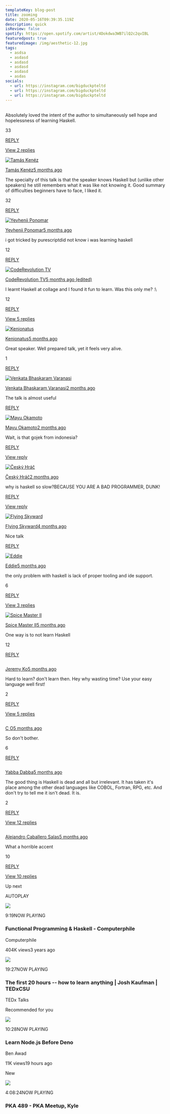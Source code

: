 ```yaml
---
templateKey: blog-post
title: zooming
date: 2020-05-16T09:39:35.119Z
description: quick
isReview: false
spotify: https://open.spotify.com/artist/4Dokdwa3WB7ilQ2c2qvIBL
featuredpost: true
featuredimage: /img/aesthetic-12.jpg
tags:
  - asdsa
  - asdasd
  - asdasd
  - asdasd
  - asdasd
  - asdas
socials:
  - url: https://instagram.com/bigduckpteltd
  - url: https://instagram.com/bigduckpteltd
  - url: https://instagram.com/bigduckpteltd
---
```

\
Absolutely loved the intent of the author to simultaneously sell hope and hopelessness of learning Haskell.

[](<>)33[](<>)

[REPLY](<>)

[View 2 replies](<>)

[![Tamás Kenéz](https://yt3.ggpht.com/a/AATXAJxEaL9ne_ujUHNEa1LRaLsoYqQcnCrYesj2zw=s48-c-k-c0xffffffff-no-rj-mo)](https://www.youtube.com/channel/UCV_Kn8qtUNlhtpb5oveDrEA)

[Tamás Kenéz](https://www.youtube.com/channel/UCV_Kn8qtUNlhtpb5oveDrEA)[5 months ago](https://www.youtube.com/watch?v=RvRVn8jXoNY&lc=Ugy5ShXeMa4XfDvZaKl4AaABAg)

The specialty of this talk is that the speaker knows Haskell but (unlike other speakers) he still remembers what it was like not knowing it. Good summary of difficulties beginners have to face, I liked it.

[](<>)32[](<>)

[REPLY](<>)

[![Yevhenii Ponomar](https://yt3.ggpht.com/a/AATXAJxgBzcQ5ni8y5ruzYhWeMldmdza06yRNvJo_w=s48-c-k-c0xffffffff-no-rj-mo)](https://www.youtube.com/channel/UCr3XgWn3i-rgSuFpdRFW_nw)

[Yevhenii Ponomar](https://www.youtube.com/channel/UCr3XgWn3i-rgSuFpdRFW_nw)[5 months ago](https://www.youtube.com/watch?v=RvRVn8jXoNY&lc=Ugwsyyp05K34eRX_hVN4AaABAg)

i got tricked by purescriptdid not know i was learning haskell

[](<>)12[](<>)

[REPLY](<>)

[![CodeRevolution TV](https://yt3.ggpht.com/a/AATXAJwM4nn2vmRXmgdXOOZ1eDTYUyNDQt3t2Brj3A=s48-c-k-c0xffffffff-no-rj-mo)](https://www.youtube.com/channel/UCVLIksvzyk-D_oEdHab2Lgg)

[CodeRevolution TV](https://www.youtube.com/channel/UCVLIksvzyk-D_oEdHab2Lgg)[5 months ago (edited)](https://www.youtube.com/watch?v=RvRVn8jXoNY&lc=UgwLyIVx3jKCR_S2lkl4AaABAg)

I learnt Haskell at collage and I found it fun to learn. Was this only me? :\

[](<>)12[](<>)

[REPLY](<>)

[View 5 replies](<>)

[![Kenionatus](https://yt3.ggpht.com/a/AATXAJzHBiBQCuvFBhJZ4cAQLOWVAv2wG0zRa_VDJQ=s48-c-k-c0xffffffff-no-rj-mo)](https://www.youtube.com/channel/UCrX_6Cdi7HzRcPRpFQ10Cwg)

[Kenionatus](https://www.youtube.com/channel/UCrX_6Cdi7HzRcPRpFQ10Cwg)[5 months ago](https://www.youtube.com/watch?v=RvRVn8jXoNY&lc=UgwPO9FD7xID4v_DM_R4AaABAg)

Great speaker. Well prepared talk, yet it feels very alive.

[](<>)1[](<>)

[REPLY](<>)

[![Venkata Bhaskaram Varanasi](https://yt3.ggpht.com/a/AATXAJxcQ-Otf3uPMJXaNWvFFP5ACnK9RH9CVcgH9Q=s48-c-k-c0xffffffff-no-rj-mo)](https://www.youtube.com/channel/UCF-_GBOq2qQgLPfFV9DOtOg)

[Venkata Bhaskaram Varanasi](https://www.youtube.com/channel/UCF-_GBOq2qQgLPfFV9DOtOg)[2 months ago](https://www.youtube.com/watch?v=RvRVn8jXoNY&lc=Ugx6Fen5HLjgXBmGgfN4AaABAg)

The talk is almost useful

[](<>)[](<>)

[REPLY](<>)

[![Mayu Okamoto](https://yt3.ggpht.com/a/AATXAJwwgv27Y0SKsBsmb4-Y2PN3IePWH3bU4y5wBg=s48-c-k-c0xffffffff-no-rj-mo)](https://www.youtube.com/channel/UCW_SW0aVFn4AkJ3VaMIailw)

[Mayu Okamoto](https://www.youtube.com/channel/UCW_SW0aVFn4AkJ3VaMIailw)[2 months ago](https://www.youtube.com/watch?v=RvRVn8jXoNY&lc=UgwamiNt8oHwH-xfewB4AaABAg)

Wait, is that gojek from indonesia?

[](<>)[](<>)

[REPLY](<>)

[View reply](<>)

[![Český Hráč](https://yt3.ggpht.com/a/AATXAJyono-pQd9lx9kARG2VGZOib7aexhFszx9ozA=s48-c-k-c0xffffffff-no-rj-mo)](https://www.youtube.com/channel/UC-CDZmGdJAHUxF9TE-aZPAQ)

[Český Hráč](https://www.youtube.com/channel/UC-CDZmGdJAHUxF9TE-aZPAQ)[2 months ago](https://www.youtube.com/watch?v=RvRVn8jXoNY&lc=UgwDvzZfYEo1fWXLBAd4AaABAg)

why is haskell so slow?BECAUSE YOU ARE A BAD PROGRAMMER, DUNK!

[](<>)[](<>)

[REPLY](<>)

[View reply](<>)

[![Flying Skyward](https://yt3.ggpht.com/a/AATXAJxSibE8qCz7MPEN1yb1Jn0ePGyEv4ZQ_3KboQ=s48-c-k-c0xffffffff-no-rj-mo)](https://www.youtube.com/channel/UC6MC4WUviLww40IZKo30FKg)

[Flying Skyward](https://www.youtube.com/channel/UC6MC4WUviLww40IZKo30FKg)[4 months ago](https://www.youtube.com/watch?v=RvRVn8jXoNY&lc=UgydWNfJ8YN6lLkU2LZ4AaABAg)

Nice talk

[](<>)[](<>)

[REPLY](<>)

[![Eddie](https://yt3.ggpht.com/a/AATXAJwZ45ODomsZ051jWryFSXc94QuomOhjdzVBgA=s48-c-k-c0xffffffff-no-rj-mo)](https://www.youtube.com/channel/UC4CWRe6MwnZ5uc4DsAhrxKw)

[Eddie](https://www.youtube.com/channel/UC4CWRe6MwnZ5uc4DsAhrxKw)[5 months ago](https://www.youtube.com/watch?v=RvRVn8jXoNY&lc=UgxsRIsPuvnqQpENHYF4AaABAg)

the only problem with haskell is lack of proper tooling and ide support.

[](<>)6[](<>)

[REPLY](<>)

[View 3 replies](<>)

[![Spice Master II](https://yt3.ggpht.com/a/AATXAJxFWEZg9wfo42gKzSZJE25XdxlHZyNUroCSKQ=s48-c-k-c0xffffffff-no-rj-mo)](https://www.youtube.com/channel/UCevifdTd1j694bwH3X_il8w)

[Spice Master II](https://www.youtube.com/channel/UCevifdTd1j694bwH3X_il8w)[5 months ago](https://www.youtube.com/watch?v=RvRVn8jXoNY&lc=Ugx9vlew7nboND-cU2R4AaABAg)

One way is to not learn Haskell

[](<>)12[](<>)

[REPLY](<>)

[![](<>)](https://www.youtube.com/channel/UCPXslYacKMJTjdloRy24ASw)

[Jeremy Ko](https://www.youtube.com/channel/UCPXslYacKMJTjdloRy24ASw)[5 months ago](https://www.youtube.com/watch?v=RvRVn8jXoNY&lc=UgwTDMro8aRPlkNSDjJ4AaABAg)

Hard to learn? don't learn then. Hey why wasting time? Use your easy language well first!

[](<>)2[](<>)

[REPLY](<>)

[View 5 replies](<>)

[![](<>)](https://www.youtube.com/channel/UCjJPPdNBY66OwCPiY3Jj6KQ)

[C O](https://www.youtube.com/channel/UCjJPPdNBY66OwCPiY3Jj6KQ)[5 months ago](https://www.youtube.com/watch?v=RvRVn8jXoNY&lc=UgyEzX--ozR8kAymzmV4AaABAg)

So don't bother.

[](<>)6[](<>)

[REPLY](<>)

[![](<>)](https://www.youtube.com/channel/UCDbuof9el6Usm65zCHk0pzQ)

[Yabba Dabba](https://www.youtube.com/channel/UCDbuof9el6Usm65zCHk0pzQ)[5 months ago](https://www.youtube.com/watch?v=RvRVn8jXoNY&lc=Ugy6wUQCdqHUBeRV40J4AaABAg)

The good thing is Haskell is dead and all but irrelevant. It has taken it's place among the other dead languages like COBOL, Fortran, RPG, etc. And don't try to tell me it isn't dead. It is.

[](<>)2[](<>)

[REPLY](<>)

[View 12 replies](<>)

[![](<>)](https://www.youtube.com/channel/UCxfwaaV5DDA3cbf-bsTLhMw)

[Alejandro Caballero Salas](https://www.youtube.com/channel/UCxfwaaV5DDA3cbf-bsTLhMw)[5 months ago](https://www.youtube.com/watch?v=RvRVn8jXoNY&lc=UgyI3dGUOliZ0xMjv894AaABAg)

What a horrible accent

[](<>)10[](<>)

[REPLY](<>)

[View 10 replies](<>)

Up next

AUTOPLAY

[![](https://i.ytimg.com/vi/LnX3B9oaKzw/hqdefault.jpg?sqp=-oaymwEYCKgBEF5IVfKriqkDCwgBFQAAiEIYAXAB&rs=AOn4CLApBcUCVq6_ofAZTTBePZBhwY5cFA)](https://www.youtube.com/watch?v=LnX3B9oaKzw)

9:19NOW PLAYING

### Functional Programming & Haskell - Computerphile

Computerphile

404K views3 years ago

[![](https://i.ytimg.com/vi/5MgBikgcWnY/hqdefault.jpg?sqp=-oaymwEYCKgBEF5IVfKriqkDCwgBFQAAiEIYAXAB&rs=AOn4CLAnKKkXrqwNvBt9PqI0VoTnVGdbUg)](https://www.youtube.com/watch?v=5MgBikgcWnY)

19:27NOW PLAYING

### The first 20 hours -- how to learn anything | Josh Kaufman | TEDxCSU

TEDx Talks

Recommended for you

[![](https://i.ytimg.com/vi/bZjGSNPCXdU/hqdefault.jpg?sqp=-oaymwEYCKgBEF5IVfKriqkDCwgBFQAAiEIYAXAB&rs=AOn4CLBiZPACZt1XOLI2Zitlhx_sodgcGw)](https://www.youtube.com/watch?v=bZjGSNPCXdU)

10:28NOW PLAYING

### Learn Node.js Before Deno

Ben Awad

11K views19 hours ago

New

[![](https://i.ytimg.com/vi/rUbZFzGtu40/hqdefault.jpg?sqp=-oaymwEYCKgBEF5IVfKriqkDCwgBFQAAiEIYAXAB&rs=AOn4CLABOlj9lPC-IFQOdhaaoF96GtqZPA)](https://www.youtube.com/watch?v=rUbZFzGtu40&t=8903s)

4:08:24NOW PLAYING

### PKA 489 - PKA Meetup, Kyle